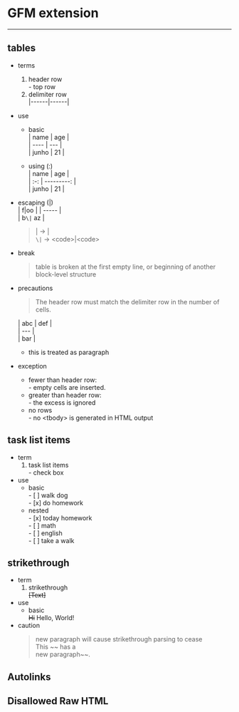 # GFM extension  
----  
## tables   
- terms  
  1. header row  
    \- top row
  2. delimiter row  
    |------|------|
- use  
  - basic  
        | name | age |  
        | ---- | --- |  
        | junho | 21 |  
  
  - using (:)  
        | name | age |  
        | :-: | ---------: |  
        | junho | 21 |       
- escaping (\|)  
    | f\|oo |
    | ----- |  
    | b`\|` az |  
    
  > \| -> |  
  > `\|` -> \<code>|\<code>  
- break  
  > table is broken at the first empty line, or beginning of another block-level structure  
  
- precautions  
  >The header row must match the delimiter row in the number of cells.  

    | abc | def |  
    | --- |  
    | bar |  
  - this is treated as paragraph  
- exception  
  - fewer than header row:  
    \- empty cells are inserted.  
  - greater than header row:  
    \- the excess is ignored  
  - no rows  
    \- no \<tbody> is generated in HTML output  
## task list items
  - term  
    1. task list items  
    \- check box  
  - use  
    - basic    
        \- [ ] walk dog   
        \- [x] do homework  
    - nested  
        \- [x] today homework  
          \- [ ] math  
          \- [ ] english  
        \- [ ] take a walk  
        
## strikethrough  
  - term  
    1. strikethrough  
      ~~[Text]~~  
  - use  
    - basic  
        ~~Hi~~ Hello, World!  
  - caution  
    > new paragraph will cause strikethrough parsing to cease  
        This ~~ has a  
        new paragraph~~.  
## Autolinks

## Disallowed Raw HTML

